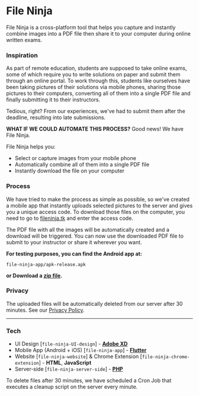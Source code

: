 # File Ninja

File Ninja is a cross-platform tool that helps you capture and instantly combine images into a PDF file then share it to your computer during online written exams.

### Inspiration
As part of remote education, students are supposed to take online exams, some of which require you to write solutions on paper and submit them through an online portal. To work through this, students like ourselves have been taking pictures of their solutions via mobile phones, sharing those pictures to their computers, converting all of them into a single PDF file and finally submitting it to their instructors.

Tedious, right? From our experiences, we've had to submit them after the deadline, resulting into late submissions.

**WHAT IF WE COULD AUTOMATE THIS PROCESS?**
Good news! We  have File Ninja.

File Ninja helps you:

- Select or capture images from your mobile phone
- Automatically combine all of them into a single PDF file
- Instantly download the file on your computer

### Process
We have tried to make the process as simple as possible, so we've created a mobile app that instantly uploads selected pictures to the server and gives you a unique access code. To download those files on the computer, you need to go to [fileninja.tk](https://fileninja.tk) and enter the access code.

The PDF file with all the images will be automatically created and a download will be triggered. You can now use the downloaded PDF file to submit to your instructor or share it wherever you want.

**For testing purposes, you can find the Android app at:**
```
file-ninja-app/apk-release.apk
```

**or Download a [zip file](https://fileninja.tk/downloads/file-ninja-apk.zip).**

### Privacy
The uploaded files will be automatically deleted from our server after 30 minutes. See our [Privacy Policy](https://fileninja.tk/privacy-policy).

****

### Tech

- UI Design [`file-ninja-UI-design`] - **[Adobe XD](https://www.adobe.com/products/xd.html)**
- Mobile App (Android + iOS) [`file-ninja-app`] - **[Flutter](https://flutter.dev/)**
- Website [`file-ninja-website`] & Chrome Extension [`file-ninja-chrome-extension`] - **HTML**, **JavaScript**
- Server-side [`file-ninja-server-side`] - **[PHP](https://php.net)**

To delete files after 30 minutes, we have scheduled a Cron Job that executes a cleanup script on the server every minute.

